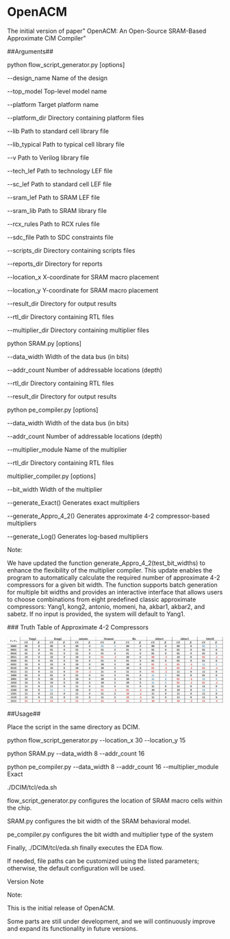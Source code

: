 # OpenACM

The initial version of paper" OpenACM: An Open-Source SRAM-Based Approximate CiM Compiler"



\##Arguments##



python flow\_script\_generator.py \[options]

--design\_name			Name of the design

--top\_model			Top-level model name

--platform			Target platform name

--platform\_dir			Directory containing platform files

--lib					Path to standard cell library file

--lib\_typical			Path to typical cell library file

--v					Path to Verilog library file

--tech\_lef				Path to technology LEF file

--sc\_lef				Path to standard cell LEF file

--sram\_lef			Path to SRAM LEF file

--sram\_lib			Path to SRAM library file

--rcx\_rules			Path to RCX rules file

--sdc\_file				Path to SDC constraints file

--scripts\_dir			Directory containing scripts files

--reports\_dir			Directory for reports

--location\_x			X-coordinate for SRAM macro placement

--location\_y			Y-coordinate for SRAM macro placement

--result\_dir			Directory for output results

--rtl\_dir				Directory containing RTL files

--multiplier\_dir			Directory containing multiplier files



python SRAM.py \[options]

--data\_width			Width of the data bus (in bits)

--addr\_count			Number of addressable locations (depth)

--rtl\_dir				Directory containing RTL files

--result\_dir			Directory for output results



python pe\_compiler.py \[options]

--data\_width			Width of the data bus (in bits)

--addr\_count			Number of addressable locations (depth)

--multiplier\_module		Name of the multiplier

--rtl\_dir				Directory containing RTL files



multiplier\_compiler.py  \[options]

--bit\_width			      Width of the multiplier

--generate\_Exact()           Generates exact multipliers



--generate\_Appro\_4\_2()  Generates approximate 4-2 compressor-based multipliers



--generate\_Log()             Generates log-based multipliers



Note:

We have updated the function generate\_Appro\_4\_2(test\_bit\_widths) to enhance the flexibility of the multiplier compiler. This update enables the program to automatically calculate the required number of approximate 4-2 compressors for a given bit width. The function supports batch generation for multiple bit widths and provides an interactive interface that allows users to choose combinations from eight predefined classic approximate compressors: Yang1, kong2, antonio, momeni, ha, akbar1, akbar2, and sabetz. If no input is provided, the system will default to Yang1.



\### Truth Table of Approximate 4-2 Compressors



![Approximate 4-2 Compressor Truth Table](./compressor.png)



\##Usage##



Place the script in the same directory as DCIM.



python flow\_script\_generator.py --location\_x 30 --location\_y 15

python SRAM.py --data\_width 8 --addr\_count 16

python pe\_compiler.py --data\_width 8 --addr\_count 16 --multiplier\_module Exact

./DCIM/tcl/eda.sh



​flow\_script\_generator.py​​ configures the location of SRAM macro cells within the chip.

SRAM.py​​ configures the bit width of the SRAM behavioral model.

pe\_compiler.py​​ configures the bit width and multiplier type of the system

Finally, ./DCIM/tcl/eda.sh​​ finally executes the EDA flow.

If needed, file paths can be customized using the listed parameters; otherwise, the default configuration will be used.



Version Note

Note:

This is the initial release of OpenACM.

Some parts are still under development, and we will continuously improve and expand its functionality in future versions.

